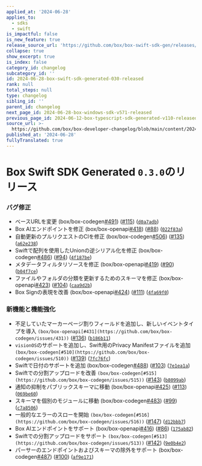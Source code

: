 ```yaml
---
applied_at: '2024-06-28'
applies_to:
  - sdks
  - swift
is_impactful: false
is_new_feature: true
release_source_url: 'https://github.com/box/box-swift-sdk-gen/releases/tag/0.3.0'
collapse: true
show_excerpt: true
is_index: false
category_id: changelog
subcategory_id: ''
id: 2024-06-28-box-swift-sdk-generated-030-released
rank: null
total_steps: null
type: changelog
sibling_id: ''
parent_id: changelog
next_page_id: 2024-06-28-box-windows-sdk-v571-released
previous_page_id: 2024-06-12-box-typescript-sdk-generated-v110-released
source_url: >-
  https://github.com/box/box-developer-changelog/blob/main/content/2024/06-28-box-swift-sdk-generated-030-released.md
published_at: '2024-06-28'
fullyTranslated: true
---
```

# Box Swift SDK Generated `0.3.0`のリリース

### バグ修正

* ベースURLを変更 (box/box-codegen[#491][1]) ([#115][2]) ([`d0a7adb`][3])
* Box AIエンドポイントを修正 (box/box-openapi[#418][4]) ([#88][5]) ([`022f83a`][6])
* 自動更新のプルリクエストのCIを修正 (box/box-codegen[#506][7]) ([#135][8]) ([`a62e238`][9])
* Swiftで配列を使用したUnionの逆シリアル化を修正 (box/box-codegen[#486][10]) ([#94][11]) ([`4f187be`][12])
* メタデータフィルタリソースを修正 (box/box-openapi[#419][13]) ([#90][14]) ([`b04f7ce`][15])
* ファイルやフォルダの分類を更新するためのスキーマを修正 (box/box-openapi[#423][16]) ([#104][17]) ([`caa9d2b`][18])
* Box Signの表現を改善 (box/box-openapi[#424][19]) ([#111][20]) ([`4fa69f0`][21])

### 新機能と機能強化

* 不足していたマーカーページ割りフィールドを追加し、新しいイベントタイプを導入 `(box/box-openapi[#431](https://github.com/box/box-codegen/issues/431))` ([#136][22]) ([`b186b11`][23])
* `visionOS`のサポートを追加し、Swift用のPrivacy Manifestファイルを追加 `(box/box-codegen[#510](https://github.com/box/box-codegen/issues/510))` ([#139][24]) ([`7fc76fc`][25])
* Swiftで日付のサポートを追加 (box/box-codegen[#488][26]) ([#103][27]) ([`7e1ea1a`][28])
* Swiftでの分割アップロードを改善 `(box/box-codegen[#515](https://github.com/box/box-codegen/issues/515))` ([#143][29]) ([`b8099ab`][30])
* 通知の抑制をパブリックスキーマに移動 (box/box-openapi[#425][31]) ([#113][32]) ([`069be60`][33])
* スキーマを個別のモジュールに移動 (box/box-codegen[#483][34]) ([#99][35]) ([`c7a8506`][36])
* 一般的なエラーのスローを開始 `(box/box-codegen[#516](https://github.com/box/box-codegen/issues/516))` ([#147][37]) ([`d12bbb7`][38])
* Box AIエンドポイントをサポート (box/box-openapi[#416][39]) ([#86][40]) ([`175ab82`][41])
* Swiftでの分割アップロードをサポート `(box/box-codegen[#513](https://github.com/box/box-codegen/issues/513))` ([#142][42]) ([`9e0b4e2`][43])
* パーサーのエンドポイントおよびスキーマの除外をサポート (box/box-codegen[#487][44]) ([#100][45]) ([`af9e171`][46])

[1]: https://github.com/box/box-codegen/issues/491

[2]: https://github.com/box/box-codegen/issues/115

[3]: https://github.com/box/box-codegen/commit/d0a7adb201c823313f0a5de25fa4fc5469590c97

[4]: https://github.com/box/box-codegen/issues/418

[5]: https://github.com/box/box-codegen/issues/88

[6]: https://github.com/box/box-codegen/commit/022f83aaa7fbe3f4292a06527875123ecc7b99f0

[7]: https://github.com/box/box-codegen/issues/506

[8]: https://github.com/box/box-codegen/issues/135

[9]: https://github.com/box/box-codegen/commit/a62e238534cb625dbc98cbe59c98939c78b74f4a

[10]: https://github.com/box/box-codegen/issues/486

[11]: https://github.com/box/box-codegen/issues/94

[12]: https://github.com/box/box-codegen/commit/4f187bed1e88c93c1258be8723a39b45129ff21f

[13]: https://github.com/box/box-codegen/issues/419

[14]: https://github.com/box/box-codegen/issues/90

[15]: https://github.com/box/box-codegen/commit/b04f7ceee9bca4f1f19d66401f38636e7737b4b1

[16]: https://github.com/box/box-codegen/issues/423

[17]: https://github.com/box/box-codegen/issues/104

[18]: https://github.com/box/box-codegen/commit/caa9d2b7d0a6c2728f543fa19acb7859f21fb5c9

[19]: https://github.com/box/box-codegen/issues/424

[20]: https://github.com/box/box-codegen/issues/111

[21]: https://github.com/box/box-codegen/commit/4fa69f01ca3a2a7fc8dcdc71cbecb03c469a83e6

[22]: https://github.com/box/box-codegen/issues/136

[23]: https://github.com/box/box-codegen/commit/b186b11a2c591cd4fdd3b50733750a7bb4ec94e9

[24]: https://github.com/box/box-codegen/issues/139

[25]: https://github.com/box/box-codegen/commit/7fc76fc1799db0a50ad22eb047d013c4597c5277

[26]: https://github.com/box/box-codegen/issues/488

[27]: https://github.com/box/box-codegen/issues/103

[28]: https://github.com/box/box-codegen/commit/7e1ea1af553cc8458eb9026c777608f7929e686d

[29]: https://github.com/box/box-codegen/issues/143

[30]: https://github.com/box/box-codegen/commit/b8099ab41ea5b8706e14285a0f9db2fd3c0a7a6d

[31]: https://github.com/box/box-codegen/issues/425

[32]: https://github.com/box/box-codegen/issues/113

[33]: https://github.com/box/box-codegen/commit/069be60613889b45b396bbe22262c5f8df32b158

[34]: https://github.com/box/box-codegen/issues/483

[35]: https://github.com/box/box-codegen/issues/99

[36]: https://github.com/box/box-codegen/commit/c7a85069544c28e2be918eafd9e240f39660ead3

[37]: https://github.com/box/box-codegen/issues/147

[38]: https://github.com/box/box-codegen/commit/d12bbb7d06bd3fcf39c31e316f1047065b56baac

[39]: https://github.com/box/box-codegen/issues/416

[40]: https://github.com/box/box-codegen/issues/86

[41]: https://github.com/box/box-codegen/commit/175ab82c18dc390bcd4c8e20aea8e405a2e31c4d

[42]: https://github.com/box/box-codegen/issues/142

[43]: https://github.com/box/box-codegen/commit/9e0b4e26a9283b5900ae0fe0fa858394b732f51b

[44]: https://github.com/box/box-codegen/issues/487

[45]: https://github.com/box/box-codegen/issues/100

[46]: https://github.com/box/box-codegen/commit/af9e171c101703c98ff9a53093d7fc9c306137d9

